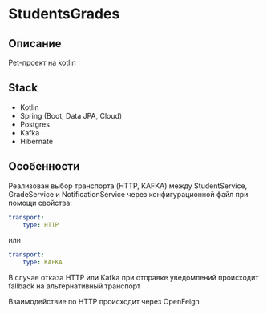 # StudentsGrades

## Описание

Pet-проект на kotlin

## Stack

* Kotlin
* Spring (Boot, Data JPA, Cloud)
* Postgres
* Kafka
* Hibernate

## Особенности

Реализован выбор транспорта (HTTP, KAFKA) между StudentService, GradeService и NotificationService через конфигурационной файл при помощи свойства:

```yaml
transport: 
    type: HTTP
```
или

```yaml
transport:
    type: KAFKA
```
В случае отказа HTTP или Kafka при отправке уведомлений происходит fallback на альтернативный транспорт

Взаимодействие по HTTP происходит через OpenFeign
